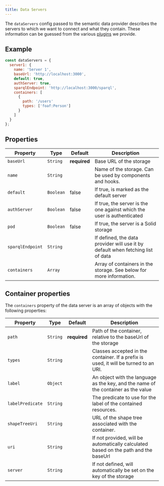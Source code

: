 ```yaml
---
title: Data Servers
---
```


The `dataServers` config passed to the semantic data provider describes the servers to which we want to connect and what
they contain. These information can be guessed from the various [plugins](plugins.md) we provide.

## Example

```js
const dataServers = {
  server1: {
    name: 'Server 1',
    baseUrl: 'http://localhost:3000',
    default: true,
    authServer: true,
    sparqlEndpoint: 'http://localhost:3000/sparql',
    containers: [
      {
        path: '/users'
        types: ['foaf:Person']
      }
    ]
  }
};
```

## Properties

| Property         | Type      | Default      | Description                                                                     |
| ---------------- | --------- | ------------ | ------------------------------------------------------------------------------- |
| `baseUrl`        | `String`  | **required** | Base URL of the storage                                                         |
| `name`           | `String`  |              | Name of the storage. Can be used by components and hooks.                       |
| `default`        | `Boolean` | false        | If true, is marked as the default server                                        |
| `authServer`     | `Boolean` | false        | If true, the server is the one against which the user is authenticated          |
| `pod`            | `Boolean` | false        | If true, the server is a Solid storage                                          |
| `sparqlEndpoint` | `String`  |              | If defined, the data provider will use it by default when fetching list of data |
| `containers`     | `Array`   |              | Array of containers in the storage. See below for more information.             |

## Container properties

The `containers` property of the data server is an array of objects with the following properties:

| Property         | Type     | Default      | Description                                                                          |
| ---------------- | -------- | ------------ | ------------------------------------------------------------------------------------ |
| `path`           | `String` | **required** | Path of the container, relative to the baseUrl of the storage                        |
| `types`          | `String` |              | Classes accepted in the container. If a prefix is used, it will be turned to an URI. |
| `label`          | `Object` |              | An object with the language as the key, and the name of the container as the value   |
| `labelPredicate` | `String` |              | The predicate to use for the label of the contained resources.                       |
| `shapeTreeUri`   | `String` |              | URL of the shape tree associated with the container.                                 |
| `uri`            | `String` |              | If not provided, will be automatically calculated based on the path and the baseUrl  |
| `server`         | `String` |              | If not defined, will automatically be set on the key of the storage                  |
